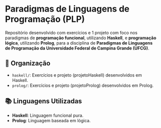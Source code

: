 # Paradigmas de Linguagens de Programação (PLP)

Repositório desenvolvido com exercícios e 1 projeto com foco nos paradigmas de **programação funcional**, utilizando **Haskell**, e **programação lógica**, utilizando **Prolog**, para a disciplina de **Paradigmas de Linguagens de Programação da Universidade Federal de Campina Grande (UFCG)**.

## 📁 Organização

- `haskell/`: Exercícios e projeto (projetoHaskell) desenvolvidos em Haskell.
- `prolog/`: Exercícios e projeto (projetoProlog) desenvolvidos em Prolog.

## 📚 Linguagens Utilizadas

- **Haskell**: Linguagem funcional pura.
- **Prolog**: Linguagem baseada em lógica.
